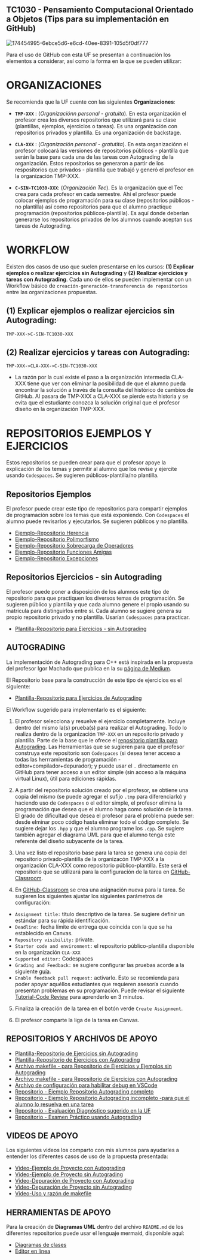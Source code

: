 ## TC1030 - Pensamiento Computacional Orientado a Objetos (Tips para su implementación en GitHub)

![174454995-6ebce5d6-e6cd-40ee-8391-105d5f0df777](https://user-images.githubusercontent.com/55771796/183143437-0019fae2-2de8-4560-869a-56c7ded95f51.png)

Para el uso de GitHub con esta UF se presentan a continuación los elementos a considerar, así como la forma en la que se pueden utilizar:

# ORGANIZACIONES

Se recomienda que la UF cuente con las siguientes **Organizaciones**:

* **`TMP-XXX`** : (*Organizaciónn personal - gratuita*). En esta organización el profesor crea los diversos repositorios que utilizará para su clase (plantillas, ejemplos, ejercicios o tareas). Es una organización con repositorios privados y plantilla. Es una organización de backstage.

* **`CLA-XXX`** : (*Organización personal - gratutita*). En esta organizaciónn el profesor colocará las versiones de repositorios públicos - plantilla que serán la base para cada una de las tareas con Autograding de la organización. Estos repositorios se generaron a partir de los respositorios que privados - plantilla que trabajó y generó el profesor en la organización TMP-XXX.

* **`C-SIN-TC1030-XXX`**: (*Organización Tec*). Es la organización que el Tec crea para cada profesor en cada semestre. Ahí el profesor puede colocar ejemplos de programación para su clase (repositorios públicos - no plantilla) así como repositorios para que el alumno practique programación (repositorios públicos-plantilla). Es aquí donde deberían generarse los repositorios privados de los alumnos cuando aceptan sus tareas de Autograding.

# WORKFLOW

Existen dos casos de uso que suelen presentarse en los cursos: **(1) Explicar ejemplos o realizar ejercicios sin Autograding** y **(2) Realizar ejercicios y tareas con Autograding**. Cada uno de ellos se pueden implementar con un Workflow básico de `creación-generación-transferencia de repositorios` entre las organizaciones propuestas.

## (1) Explicar ejemplos o realizar ejercicios sin Autograding:

`TMP-XXX->C-SIN-TC1030-XXX`

## (2) Realizar ejercicios y tareas con Autograding:

`TMP-XXX->CLA-XXX->C-SIN-TC1030-XXX`

* La razón por la cual existe el paso a la organización intermedia CLA-XXX tiene que ver con eliminar la posibilidad de que el alumno pueda encontrar la solución a través de la consulta del histórico de cambios de GitHub. Al pasara de TMP-XXX a CLA-XXX se pierde esta historia y se evita que el estudiante conozca la solución original que el profesor diseño en la organización TMP-XXX.

# REPOSITORIOS EJEMPLOS Y EJERCICIOS
Estos repositorios se pueden crear para que el profesor apoye la explicación de los temas y permitir al alumno que los revise y ejercite usando `Codespaces`. Se sugieren públicos-plantilla/no plantilla.

## Repositorios Ejemplos
El profesor puede crear este tipo de repositorios para compartir ejemplos de programación sobre los temas que está exponiendo. Con `Codespaces` el alumno puede revisarlos y ejecutarlos. Se sugieren públicos y no plantilla.

* [Ejemplo-Repositorio Herencia](https://github.com/TC1030-SBX/TC1030.cpp.herencia)
* [Ejemplo-Repositorio Polimorfismo](https://github.com/TC1030-SBX/TC1030.cpp.polimorfismo)
* [Ejemplo-Repositorio Sobrecarga de Operadores](https://github.com/TC1030-SBX/TC1030.cpp.sop)
* [Ejemplo-Repositorio Funciones Amigas](https://github.com/TC1030-SBX/TC1030.cpp.friend)
* [Ejemplo-Repositorio Excepciones](https://github.com/TC1030-SBX/TC1030.cpp.excepciones)

## Repositorios Ejercicios - sin Autograding
El profesor puede poner a disposición de los alumnos este tipo de repositorio para que practiquen los diversos temas de programación. Se sugieren público y plantilla y que cada alumno genere el propio usando su matrícula para distinguirlos entre sí. Cada alumno se sugiere genera su propio repositorio privado y no plantilla. Usarían `Codespaces` para practicar.

* [Plantilla-Repositorio para Ejercicios - sin Autograding](https://github.com/TC1030-SBX/ej-base-proyectos)

## AUTOGRADING

La implementación de Autograding para C++ está inspirada en la propuesta del profesor Igor Machado que publica en la su [página de Medium](https://medium.com/swlh/easy-c-autograding-on-github-classroom-with-catch2-106ad1107402). 

El Repositorio base para la construcción de este tipo de ejercicios es el siguiente:

* [Plantilla-Repositorio para Ejercicios de Autograding](https://github.com/TC1030-SBX/ej-base-autograding)

El Workflow sugerido para implementarlo es el siguiente:

1. El profesor selecciona y resuelve el ejercicio completamente. Incluye dentro del mismo la(s) prueba(s) para realizar el Autograding. Todo lo realiza dentro de la organización `TMP-XXX` en un repositorio privado y plantilla. Parte de la base que le ofrece el [repositorio plantilla para Autograding](https://github.com/TC1030-SBX/ej-base-autograding). Las Herramientas que se sugieren para que el profesor construya este repositorio son `Codespaces` (si desea tener acceso a todas las herrramientas de programación - editor+compilador+depurador); y puede usar el `.` directamente en GitHub para tener acceso a un editor simple (sin acceso a la máquina virtual Linux), útil para ediciones rápidas.

2. A partir del repositorio solución creado por el profesor, se obtiene una copia del mismo (se puede agregar el sufijo `.tmp` para diferenciarlo) y haciendo uso de `Codespaces` o el editor simple, el profesor elimina la programación que desea que el alumno haga como solución de la tarea. El grado de dificultad que desea el profesor para el problema puede ser: desde elminar poco código hasta eliminar todo el código completo. Se sugiere dejar los `.hpp` y que el alumno programe los `.cpp`. Se sugiere también agregar el diagrama UML para que el alumno tenga este referente del diseño subyacente de la tarea.

3. Una vez listo el repositorio base para la tarea se genera una copia del repositorio privado-plantilla de la organizacón TMP-XXX a la organización CLA-XXX como repositorio público-plantilla. Este será el repositorio que se utilizará para la configuración de la tarea en [GitHub-Classroom](https://classroom.github.com/).

4. En [GitHub-Classroom](https://classroom.github.com/) se crea una asignación nueva para la tarea. Se sugieren los siguientes ajustar los siguientes parámetros de configuración:

* `Assignment title:` título descriptivo de la tarea. Se sugiere definir un estándar para su rápida identificación.
* `Deadline:` fecha límite de entrega que coincida con la que se ha establecido en Canvas.
* `Repository visibility:` private.
* `Starter code and environment:` el repositorio público-plantilla disponible en la organización `CLA-XXX`
* `Supported editor:` Codespaces
* `Grading and Feedback:` se sugiere configurar las pruebas acorde a la siguiente [guía](https://gist.github.com/rquinteroTecSin/57c7f1e1ca1e792cfac2e6ac051fa771).
* `Enable feedback pull request:` activarlo. Esto se recomienda para poder apoyar aquéllos estudiantes que requieren asesoría cuando presentan problemas en su programación. Puede revisar el siguiente [Tutorial-Code Review](https://youtu.be/lSnbOtw4izI) para aprenderlo en 3 minutos.

5. Finaliza la creación de la tarea en el botón verde `Create Assignment`.

6. El profesor comparte la liga de la tarea en Canvas.

## REPOSITORIOS Y ARCHIVOS DE APOYO

* [Plantilla-Repositorio de Ejercicios sin Autograding](https://github.com/TC1030-SBX/ej-base-proyectos)
* [Plantilla-Repositorio de Ejercicios con Autograding](https://github.com/TC1030-SBX/ej-base-autograding)
* [Archivo makefile - para Repositorio de Ejercicios y Ejemplos sin Autograding](https://gist.github.com/rquinteroTecSin/5c0ff34587cb4238c26ae2d1c6ceeb00)
* [Archivo makefile - para Repositorio de Ejercicios con Autograding](https://gist.github.com/rquinteroTecSin/ac02e1499cd32bfcfc047d95229b6f39)
* [Archivo de configuración para habilitar debug en VSCode](https://gist.github.com/rquinteroTecSin/fb7005646bfb72ca174043ee904c0888)
* [Repositorio - Ejemplo Repositorio Autograding completo](https://github.com/TC1030-SBX/TC1030.cpp.ag.calculadora)
* [Repositorio - Ejemplo Repositorio Autograding incompleto -para que el alumno lo resuelva en una tarea](https://github.com/TC1030-SBX/TC1030.cpp.ag.calculadora.tmp)
* [Repositorio - Evaluación Diagnóstico sugerido en la UF](https://github.com/TC1030-SBX/TC1030.cpp.ag.evdg)
* [Repositorio - Examen Práctico usando Autograding](https://github.com/TC1030-SBX/TC1030-SBX-TC1030.cpp.ag.evdg)

## VIDEOS DE APOYO

Los siguientes videos los comparto con mis alumnos para ayudarles a entender los diferentes casos de uso de la propuesta presentada:

* [Video-Ejemplo de Proyecto con Autograding](https://www.loom.com/share/5641422c2cc348539265ace04becdd69)
* [Video-Ejemplo de Proyecto sin Autograding](https://www.loom.com/share/e30e21c2fa1a4af5a28bb3c906c5ef0f)
* [Video-Depuración de Proyecto con Autograding](https://www.loom.com/share/f18aa144e3564bf8a7e9eeb7ba6273bc)
* [Video-Depuración de Proyecto sin Autograding](https://www.loom.com/share/2e24fdc494114c7a9b07ad3b56942fe9)
* [Video-Uso y razón de makefile](https://www.loom.com/share/a68377bb88ef4b9f8ed9b3566a5f7276)

## HERRAMIENTAS DE APOYO

Para la creación de **Diagramas UML** dentro del archivo `README.md` de los diferentes repositorios puede usar el lenguaje mermaid, disponible aquí:

* [Diagramas de clases](https://mermaid.js.org/syntax/classDiagram.html)
* [Editor en línea](https://mermaid.live/)
